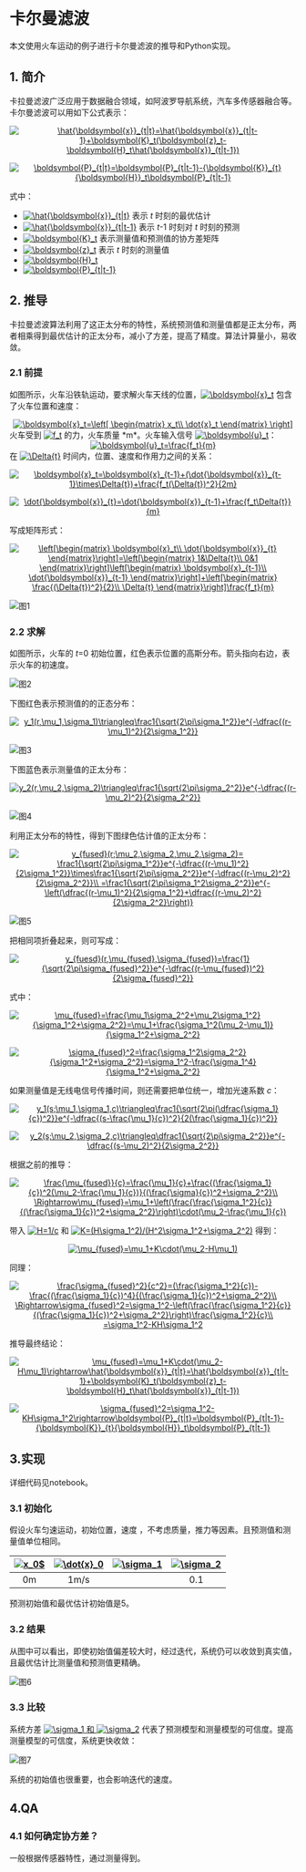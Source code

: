# 卡尔曼滤波
本文使用火车运动的例子进行卡尔曼滤波的推导和Python实现。
## 1. 简介
卡拉曼滤波广泛应用于数据融合领域，如阿波罗导航系统，汽车多传感器融合等。
卡尔曼滤波可以用如下公式表示：
<div align=center>
<p/>
<a href="https://www.codecogs.com/eqnedit.php?latex=\hat{\boldsymbol{x}}_{t|t}=\hat{\boldsymbol{x}}_{t|t-1}&plus;\boldsymbol{K}_t(\boldsymbol{z}_t-\boldsymbol{H}_t\hat{\boldsymbol{x}}_{t|t-1})" target="_blank"><img src="https://latex.codecogs.com/gif.latex?\hat{\boldsymbol{x}}_{t|t}=\hat{\boldsymbol{x}}_{t|t-1}&plus;\boldsymbol{K}_t(\boldsymbol{z}_t-\boldsymbol{H}_t\hat{\boldsymbol{x}}_{t|t-1})" title="\hat{\boldsymbol{x}}_{t|t}=\hat{\boldsymbol{x}}_{t|t-1}+\boldsymbol{K}_t(\boldsymbol{z}_t-\boldsymbol{H}_t\hat{\boldsymbol{x}}_{t|t-1})" /></a>
<p/>
<a href="https://www.codecogs.com/eqnedit.php?latex=\boldsymbol{P}_{t|t}=\boldsymbol{P}_{t|t-1}-{\boldsymbol{K}}_{t}{\boldsymbol{H}}_t\boldsymbol{P}_{t|t-1}" target="_blank"><img src="https://latex.codecogs.com/gif.latex?\boldsymbol{P}_{t|t}=\boldsymbol{P}_{t|t-1}-{\boldsymbol{K}}_{t}{\boldsymbol{H}}_t\boldsymbol{P}_{t|t-1}" title="\boldsymbol{P}_{t|t}=\boldsymbol{P}_{t|t-1}-{\boldsymbol{K}}_{t}{\boldsymbol{H}}_t\boldsymbol{P}_{t|t-1}" /></a>
</div>
式中：

- <a href="https://www.codecogs.com/eqnedit.php?latex=\hat{\boldsymbol{x}}_{t|t}" target="_blank"><img src="https://latex.codecogs.com/gif.latex?\hat{\boldsymbol{x}}_{t|t}" title="\hat{\boldsymbol{x}}_{t|t}" /></a> 表示 *t* 时刻的最优估计
- <a href="https://www.codecogs.com/eqnedit.php?latex=\hat{\boldsymbol{x}}_{t|t-1}" target="_blank"><img src="https://latex.codecogs.com/gif.latex?\hat{\boldsymbol{x}}_{t|t-1}" title="\hat{\boldsymbol{x}}_{t|t-1}" /></a> 表示 *t*-1 时刻对 *t* 时刻的预测
- <a href="https://www.codecogs.com/eqnedit.php?latex=\boldsymbol{K}_t" target="_blank"><img src="https://latex.codecogs.com/gif.latex?\boldsymbol{K}_t" title="\boldsymbol{K}_t" /></a> 表示测量值和预测值的协方差矩阵
- <a href="https://www.codecogs.com/eqnedit.php?latex=\boldsymbol{z}_t" target="_blank"><img src="https://latex.codecogs.com/gif.latex?\boldsymbol{z}_t" title="\boldsymbol{z}_t" /></a> 表示 *t* 时刻的测量值
- <a href="https://www.codecogs.com/eqnedit.php?latex=\boldsymbol{H}_t" target="_blank"><img src="https://latex.codecogs.com/gif.latex?\boldsymbol{H}_t" title="\boldsymbol{H}_t" /></a>
- <a href="https://www.codecogs.com/eqnedit.php?latex=\boldsymbol{P}_{t|t-1}" target="_blank"><img src="https://latex.codecogs.com/gif.latex?\boldsymbol{P}_{t|t-1}" title="\boldsymbol{P}_{t|t-1}" /></a>


## 2. 推导
卡拉曼滤波算法利用了这正太分布的特性，系统预测值和测量值都是正太分布，两者相乘得到最优估计的正太分布，减小了方差，提高了精度。算法计算量小，易收敛。

### 2.1 前提
如图所示，火车沿铁轨运动，要求解火车天线的位置，<a href="https://www.codecogs.com/eqnedit.php?latex=\boldsymbol{x}_t" target="_blank"><img src="https://latex.codecogs.com/gif.latex?\boldsymbol{x}_t" title="\boldsymbol{x}_t" /></a> 包含了火车位置和速度：
<div align=center>
<a href="https://www.codecogs.com/eqnedit.php?latex=\boldsymbol{x}_t=\left[&space;\begin{matrix}&space;x_t\\&space;\dot{x}_t&space;\end{matrix}&space;\right]" target="_blank"><img src="https://latex.codecogs.com/gif.latex?\boldsymbol{x}_t=\left[&space;\begin{matrix}&space;x_t\\&space;\dot{x}_t&space;\end{matrix}&space;\right]" title="\boldsymbol{x}_t=\left[ \begin{matrix} x_t\\ \dot{x}_t \end{matrix} \right]" /></a>
</div>
火车受到 <a href="https://www.codecogs.com/eqnedit.php?latex=f_t" target="_blank"><img src="https://latex.codecogs.com/gif.latex?f_t" title="f_t" /></a> 的力，火车质量 *m*。火车输入信号 <a href="http://www.codecogs.com/eqnedit.php?latex=\boldsymbol{u}_t" target="_blank"><img src="http://latex.codecogs.com/gif.latex?\boldsymbol{u}_t" title="\boldsymbol{u}_t" /></a>：
<div align=center>
<a href="http://www.codecogs.com/eqnedit.php?latex=\boldsymbol{u}_t=\frac{f_t}{m}" target="_blank"><img src="http://latex.codecogs.com/gif.latex?\boldsymbol{u}_t=\frac{f_t}{m}" title="\boldsymbol{u}_t=\frac{f_t}{m}" /></a>
</div>
在 <a href="http://www.codecogs.com/eqnedit.php?latex=\Delta{t}" target="_blank"><img src="http://latex.codecogs.com/gif.latex?\Delta{t}" title="\Delta{t}" /></a> 时间内，位置、速度和作用力之间的关系：
<div align=center>
<p/>
<a href="http://www.codecogs.com/eqnedit.php?latex=\boldsymbol{x}_t=\boldsymbol{x}_{t-1}&plus;(\dot{\boldsymbol{x}}_{t-1}\times\Delta{t})&plus;\frac{f_t(\Delta{t})^2}{2m}" target="_blank"><img src="http://latex.codecogs.com/gif.latex?\boldsymbol{x}_t=\boldsymbol{x}_{t-1}&plus;(\dot{\boldsymbol{x}}_{t-1}\times\Delta{t})&plus;\frac{f_t(\Delta{t})^2}{2m}" title="\boldsymbol{x}_t=\boldsymbol{x}_{t-1}+(\dot{\boldsymbol{x}}_{t-1}\times\Delta{t})+\frac{f_t(\Delta{t})^2}{2m}" /></a>
<p/>
<a href="http://www.codecogs.com/eqnedit.php?latex=\dot{\boldsymbol{x}}_{t}=\dot{\boldsymbol{x}}_{t-1}&plus;\frac{f_t\Delta{t}}{m}" target="_blank"><img src="http://latex.codecogs.com/gif.latex?\dot{\boldsymbol{x}}_{t}=\dot{\boldsymbol{x}}_{t-1}&plus;\frac{f_t\Delta{t}}{m}" title="\dot{\boldsymbol{x}}_{t}=\dot{\boldsymbol{x}}_{t-1}+\frac{f_t\Delta{t}}{m}" /></a>
</div>
写成矩阵形式：
<div align=center><p/>
<a href="http://www.codecogs.com/eqnedit.php?latex=\left[\begin{matrix}&space;\boldsymbol{x}_t\\&space;\dot{\boldsymbol{x}}_{t}&space;\end{matrix}\right]=\left[\begin{matrix}&space;1&\Delta{t}\\&space;0&1&space;\end{matrix}\right]\left[\begin{matrix}&space;\boldsymbol{x}_{t-1}\\&space;\dot{\boldsymbol{x}}_{t-1}&space;\end{matrix}\right]&plus;\left[\begin{matrix}&space;\frac{(\Delta{t})^2}{2}\\&space;\Delta{t}&space;\end{matrix}\right]\frac{f_t}{m}" target="_blank"><img src="http://latex.codecogs.com/gif.latex?\left[\begin{matrix}&space;\boldsymbol{x}_t\\&space;\dot{\boldsymbol{x}}_{t}&space;\end{matrix}\right]=\left[\begin{matrix}&space;1&\Delta{t}\\&space;0&1&space;\end{matrix}\right]\left[\begin{matrix}&space;\boldsymbol{x}_{t-1}\\&space;\dot{\boldsymbol{x}}_{t-1}&space;\end{matrix}\right]&plus;\left[\begin{matrix}&space;\frac{(\Delta{t})^2}{2}\\&space;\Delta{t}&space;\end{matrix}\right]\frac{f_t}{m}" title="\left[\begin{matrix} \boldsymbol{x}_t\\ \dot{\boldsymbol{x}}_{t} \end{matrix}\right]=\left[\begin{matrix} 1&\Delta{t}\\ 0&1 \end{matrix}\right]\left[\begin{matrix} \boldsymbol{x}_{t-1}\\ \dot{\boldsymbol{x}}_{t-1} \end{matrix}\right]+\left[\begin{matrix} \frac{(\Delta{t})^2}{2}\\ \Delta{t} \end{matrix}\right]\frac{f_t}{m}" /></a>
</div>


![图1][1]

### 2.2 求解
如图所示，火车的 *t*=0 初始位置，红色表示位置的高斯分布。箭头指向右边，表示火车的初速度。


![图2][2]

下图红色表示预测值的的正态分布：
<div align=center><p/>
<a href="http://www.codecogs.com/eqnedit.php?latex=y_1(r,\mu_1,\sigma_1)\triangleq\frac1{\sqrt{2\pi\sigma_1^2}}e^{-\dfrac{(r-\mu_1)^2}{2\sigma_1^2}}" target="_blank"><img src="http://latex.codecogs.com/gif.latex?y_1(r,\mu_1,\sigma_1)\triangleq\frac1{\sqrt{2\pi\sigma_1^2}}e^{-\dfrac{(r-\mu_1)^2}{2\sigma_1^2}}" title="y_1(r,\mu_1,\sigma_1)\triangleq\frac1{\sqrt{2\pi\sigma_1^2}}e^{-\dfrac{(r-\mu_1)^2}{2\sigma_1^2}}" /></a>
</div>


![图3][3]

下图蓝色表示测量值的正太分布：
<div align=center><p/>
<a href="http://www.codecogs.com/eqnedit.php?latex=y_2(r,\mu_2,\sigma_2)\triangleq\frac1{\sqrt{2\pi\sigma_2^2}}e^{-\dfrac{(r-\mu_2)^2}{2\sigma_2^2}}" target="_blank"><img src="http://latex.codecogs.com/gif.latex?y_2(r,\mu_2,\sigma_2)\triangleq\frac1{\sqrt{2\pi\sigma_2^2}}e^{-\dfrac{(r-\mu_2)^2}{2\sigma_2^2}}" title="y_2(r,\mu_2,\sigma_2)\triangleq\frac1{\sqrt{2\pi\sigma_2^2}}e^{-\dfrac{(r-\mu_2)^2}{2\sigma_2^2}}" /></a>
</div>

![图4][4]

利用正太分布的特性，得到下图绿色估计值的正太分布：
<div align=center><p/>
<a href="https://www.codecogs.com/eqnedit.php?latex=y_{fused}(r;\mu_2,\sigma_2,\mu_2,\sigma_2)=&space;\frac1{\sqrt{2\pi\sigma_1^2}}e^{-\dfrac{(r-\mu_1)^2}{2\sigma_1^2}}\times\frac1{\sqrt{2\pi\sigma_2^2}}e^{-\dfrac{(r-\mu_2)^2}{2\sigma_2^2}}\\&space;=\frac1{\sqrt{2\pi\sigma_1^2\sigma_2^2}}e^{-\left(\dfrac{(r-\mu_1)^2}{2\sigma_1^2}&plus;\dfrac{(r-\mu_2)^2}{2\sigma_2^2}\right)}" target="_blank"><img src="https://latex.codecogs.com/gif.latex?y_{fused}(r;\mu_2,\sigma_2,\mu_2,\sigma_2)=&space;\frac1{\sqrt{2\pi\sigma_1^2}}e^{-\dfrac{(r-\mu_1)^2}{2\sigma_1^2}}\times\frac1{\sqrt{2\pi\sigma_2^2}}e^{-\dfrac{(r-\mu_2)^2}{2\sigma_2^2}}\\&space;=\frac1{\sqrt{2\pi\sigma_1^2\sigma_2^2}}e^{-\left(\dfrac{(r-\mu_1)^2}{2\sigma_1^2}&plus;\dfrac{(r-\mu_2)^2}{2\sigma_2^2}\right)}" title="y_{fused}(r;\mu_2,\sigma_2,\mu_2,\sigma_2)= \frac1{\sqrt{2\pi\sigma_1^2}}e^{-\dfrac{(r-\mu_1)^2}{2\sigma_1^2}}\times\frac1{\sqrt{2\pi\sigma_2^2}}e^{-\dfrac{(r-\mu_2)^2}{2\sigma_2^2}}\\ =\frac1{\sqrt{2\pi\sigma_1^2\sigma_2^2}}e^{-\left(\dfrac{(r-\mu_1)^2}{2\sigma_1^2}+\dfrac{(r-\mu_2)^2}{2\sigma_2^2}\right)}" /></a>
</div>

![图5][5]

把相同项折叠起来，则可写成：
<div align=center><p/>
<a href="https://www.codecogs.com/eqnedit.php?latex=y_{fuesd}(r,\mu_{fused},\sigma_{fused})=\frac{1}{\sqrt{2\pi\sigma_{fused}^2}}e^{-\dfrac{(r-\mu_{fused})^2}{2\sigma_{fused}^2}}" target="_blank"><img src="https://latex.codecogs.com/gif.latex?y_{fuesd}(r,\mu_{fused},\sigma_{fused})=\frac{1}{\sqrt{2\pi\sigma_{fused}^2}}e^{-\dfrac{(r-\mu_{fused})^2}{2\sigma_{fused}^2}}" title="y_{fuesd}(r,\mu_{fused},\sigma_{fused})=\frac{1}{\sqrt{2\pi\sigma_{fused}^2}}e^{-\dfrac{(r-\mu_{fused})^2}{2\sigma_{fused}^2}}" /></a>
</div>
式中：
<div align=center><p/>
<a href="https://www.codecogs.com/eqnedit.php?latex=\mu_{fused}=\frac{\mu_1\sigma_2^2&plus;\mu_2\sigma_1^2}{\sigma_1^2&plus;\sigma_2^2}=\mu_1&plus;\frac{\sigma_1^2(\mu_2-\mu_1)}{\sigma_1^2&plus;\sigma_2^2}" target="_blank"><img src="https://latex.codecogs.com/gif.latex?\mu_{fused}=\frac{\mu_1\sigma_2^2&plus;\mu_2\sigma_1^2}{\sigma_1^2&plus;\sigma_2^2}=\mu_1&plus;\frac{\sigma_1^2(\mu_2-\mu_1)}{\sigma_1^2&plus;\sigma_2^2}" title="\mu_{fused}=\frac{\mu_1\sigma_2^2+\mu_2\sigma_1^2}{\sigma_1^2+\sigma_2^2}=\mu_1+\frac{\sigma_1^2(\mu_2-\mu_1)}{\sigma_1^2+\sigma_2^2}" /></a>
<p/>
<a href="https://www.codecogs.com/eqnedit.php?latex=\sigma_{fused}^2=\frac{\sigma_1^2\sigma_2^2}{\sigma_1^2&plus;\sigma_2^2}=\sigma_1^2-\frac{\sigma_1^4}{\sigma_1^2&plus;\sigma_2^2}" target="_blank"><img src="https://latex.codecogs.com/gif.latex?\sigma_{fused}^2=\frac{\sigma_1^2\sigma_2^2}{\sigma_1^2&plus;\sigma_2^2}=\sigma_1^2-\frac{\sigma_1^4}{\sigma_1^2&plus;\sigma_2^2}" title="\sigma_{fused}^2=\frac{\sigma_1^2\sigma_2^2}{\sigma_1^2+\sigma_2^2}=\sigma_1^2-\frac{\sigma_1^4}{\sigma_1^2+\sigma_2^2}" /></a>
</div>

如果测量值是无线电信号传播时间，则还需要把单位统一，增加光速系数 *c*：
<div align=center><p/>
<a href="https://www.codecogs.com/eqnedit.php?latex=y_1(s;\mu_1,\sigma_1,c)\triangleq\frac1{\sqrt{2\pi(\dfrac{\sigma_1}{c})^2}}e^{-\dfrac{(s-\frac{\mu_1}{c})^2}{2(\frac{\sigma_1}{c})^2}}" target="_blank"><img src="https://latex.codecogs.com/gif.latex?y_1(s;\mu_1,\sigma_1,c)\triangleq\frac1{\sqrt{2\pi(\dfrac{\sigma_1}{c})^2}}e^{-\dfrac{(s-\frac{\mu_1}{c})^2}{2(\frac{\sigma_1}{c})^2}}" title="y_1(s;\mu_1,\sigma_1,c)\triangleq\frac1{\sqrt{2\pi(\dfrac{\sigma_1}{c})^2}}e^{-\dfrac{(s-\frac{\mu_1}{c})^2}{2(\frac{\sigma_1}{c})^2}}" /></a>
<p/>
<a href="https://www.codecogs.com/eqnedit.php?latex=y_2(s;\mu_2,\sigma_2,c)\triangleq\dfrac1{\sqrt{2\pi\sigma_2^2}}e^{-\dfrac{(s-\mu_2)^2}{2\sigma_2^2}}" target="_blank"><img src="https://latex.codecogs.com/gif.latex?y_2(s;\mu_2,\sigma_2,c)\triangleq\dfrac1{\sqrt{2\pi\sigma_2^2}}e^{-\dfrac{(s-\mu_2)^2}{2\sigma_2^2}}" title="y_2(s;\mu_2,\sigma_2,c)\triangleq\dfrac1{\sqrt{2\pi\sigma_2^2}}e^{-\dfrac{(s-\mu_2)^2}{2\sigma_2^2}}" /></a>
</div>
根据之前的推导：
<div align=center><p/>
<a href="https://www.codecogs.com/eqnedit.php?latex=\frac{\mu_{fused}}{c}=\frac{\mu_1}{c}&plus;\frac{(\frac{\sigma_1}{c})^2(\mu_2-\frac{\mu_1}{c})}{(\frac{\sigma}{c})^2&plus;\sigma_2^2}\\&space;\Rightarrow\mu_{fused}=\mu_1&plus;\left(\frac{\frac{\sigma_1^2}{c}}{(\frac{\sigma_1}{c})^2&plus;\sigma_2^2}\right)\cdot(\mu_2-\frac{\mu_1}{c})" target="_blank"><img src="https://latex.codecogs.com/gif.latex?\frac{\mu_{fused}}{c}=\frac{\mu_1}{c}&plus;\frac{(\frac{\sigma_1}{c})^2(\mu_2-\frac{\mu_1}{c})}{(\frac{\sigma}{c})^2&plus;\sigma_2^2}\\&space;\Rightarrow\mu_{fused}=\mu_1&plus;\left(\frac{\frac{\sigma_1^2}{c}}{(\frac{\sigma_1}{c})^2&plus;\sigma_2^2}\right)\cdot(\mu_2-\frac{\mu_1}{c})" title="\frac{\mu_{fused}}{c}=\frac{\mu_1}{c}+\frac{(\frac{\sigma_1}{c})^2(\mu_2-\frac{\mu_1}{c})}{(\frac{\sigma}{c})^2+\sigma_2^2}\\ \Rightarrow\mu_{fused}=\mu_1+\left(\frac{\frac{\sigma_1^2}{c}}{(\frac{\sigma_1}{c})^2+\sigma_2^2}\right)\cdot(\mu_2-\frac{\mu_1}{c})" /></a>
</div>
带入 <a href="https://www.codecogs.com/eqnedit.php?latex=H=1/c" target="_blank"><img src="https://latex.codecogs.com/gif.latex?H=1/c" title="H=1/c" /></a> 和 <a href="https://www.codecogs.com/eqnedit.php?latex=K=(H\sigma_1^2)/(H^2\sigma_1^2&plus;\sigma_2^2)" target="_blank"><img src="https://latex.codecogs.com/gif.latex?K=(H\sigma_1^2)/(H^2\sigma_1^2&plus;\sigma_2^2)" title="K=(H\sigma_1^2)/(H^2\sigma_1^2+\sigma_2^2)" /></a> 得到：
<div align=center><p/>
<a href="https://www.codecogs.com/eqnedit.php?latex=\mu_{fused}=\mu_1&plus;K\cdot(\mu_2-H\mu_1)" target="_blank"><img src="https://latex.codecogs.com/gif.latex?\mu_{fused}=\mu_1&plus;K\cdot(\mu_2-H\mu_1)" title="\mu_{fused}=\mu_1+K\cdot(\mu_2-H\mu_1)" /></a>
</div>
同理：
<div align=center><p/>
<a href="https://www.codecogs.com/eqnedit.php?latex=\frac{\sigma_{fused}^2}{c^2}=(\frac{\sigma_1^2}{c})-\frac{(\frac{\sigma_1}{c})^4}{(\frac{\sigma_1}{c})^2&plus;\sigma_2^2}\\&space;\Rightarrow\sigma_{fused}^2=\sigma_1^2-\left(\frac{\frac{\sigma_1^2}{c}}{(\frac{\sigma_1}{c})^2&plus;\sigma_2^2}\right)\frac{\sigma_1^2}{c}\\&space;=\sigma_1^2-KH\sigma_1^2" target="_blank"><img src="https://latex.codecogs.com/gif.latex?\frac{\sigma_{fused}^2}{c^2}=(\frac{\sigma_1^2}{c})-\frac{(\frac{\sigma_1}{c})^4}{(\frac{\sigma_1}{c})^2&plus;\sigma_2^2}\\&space;\Rightarrow\sigma_{fused}^2=\sigma_1^2-\left(\frac{\frac{\sigma_1^2}{c}}{(\frac{\sigma_1}{c})^2&plus;\sigma_2^2}\right)\frac{\sigma_1^2}{c}\\&space;=\sigma_1^2-KH\sigma_1^2" title="\frac{\sigma_{fused}^2}{c^2}=(\frac{\sigma_1^2}{c})-\frac{(\frac{\sigma_1}{c})^4}{(\frac{\sigma_1}{c})^2+\sigma_2^2}\\ \Rightarrow\sigma_{fused}^2=\sigma_1^2-\left(\frac{\frac{\sigma_1^2}{c}}{(\frac{\sigma_1}{c})^2+\sigma_2^2}\right)\frac{\sigma_1^2}{c}\\ =\sigma_1^2-KH\sigma_1^2" /></a>
</div>
推导最终结论：
<div align=center><p/>
<a href="https://www.codecogs.com/eqnedit.php?latex=\mu_{fused}=\mu_1&plus;K\cdot(\mu_2-H\mu_1)\rightarrow\hat{\boldsymbol{x}}_{t|t}=\hat{\boldsymbol{x}}_{t|t-1}&plus;\boldsymbol{K}_t(\boldsymbol{z}_t-\boldsymbol{H}_t\hat{\boldsymbol{x}}_{t|t-1})" target="_blank"><img src="https://latex.codecogs.com/gif.latex?\mu_{fused}=\mu_1&plus;K\cdot(\mu_2-H\mu_1)\rightarrow\hat{\boldsymbol{x}}_{t|t}=\hat{\boldsymbol{x}}_{t|t-1}&plus;\boldsymbol{K}_t(\boldsymbol{z}_t-\boldsymbol{H}_t\hat{\boldsymbol{x}}_{t|t-1})" title="\mu_{fused}=\mu_1+K\cdot(\mu_2-H\mu_1)\rightarrow\hat{\boldsymbol{x}}_{t|t}=\hat{\boldsymbol{x}}_{t|t-1}+\boldsymbol{K}_t(\boldsymbol{z}_t-\boldsymbol{H}_t\hat{\boldsymbol{x}}_{t|t-1})" /></a>
<p/>
<a href="https://www.codecogs.com/eqnedit.php?latex=\sigma_{fused}^2=\sigma_1^2-KH\sigma_1^2\rightarrow\boldsymbol{P}_{t|t}=\boldsymbol{P}_{t|t-1}-{\boldsymbol{K}}_{t}{\boldsymbol{H}}_t\boldsymbol{P}_{t|t-1}" target="_blank"><img src="https://latex.codecogs.com/gif.latex?\sigma_{fused}^2=\sigma_1^2-KH\sigma_1^2\rightarrow\boldsymbol{P}_{t|t}=\boldsymbol{P}_{t|t-1}-{\boldsymbol{K}}_{t}{\boldsymbol{H}}_t\boldsymbol{P}_{t|t-1}" title="\sigma_{fused}^2=\sigma_1^2-KH\sigma_1^2\rightarrow\boldsymbol{P}_{t|t}=\boldsymbol{P}_{t|t-1}-{\boldsymbol{K}}_{t}{\boldsymbol{H}}_t\boldsymbol{P}_{t|t-1}" /></a>
</div>

## 3.实现
详细代码见notebook。

### 3.1 初始化
假设火车匀速运动，初始位置，速度 ，不考虑质量，推力等因素。且预测值和测量值单位相同。

|<a href="https://www.codecogs.com/eqnedit.php?latex=x_0$" target="_blank"><img src="https://latex.codecogs.com/gif.latex?x_0$" title="x_0$" /></a>|<a href="https://www.codecogs.com/eqnedit.php?latex=\dot{x}_0" target="_blank"><img src="https://latex.codecogs.com/gif.latex?\dot{x}_0" title="\dot{x}_0" /></a>|<a href="https://www.codecogs.com/eqnedit.php?latex=\sigma_1" target="_blank"><img src="https://latex.codecogs.com/gif.latex?\sigma_1" title="\sigma_1" /></a>|<a href="https://www.codecogs.com/eqnedit.php?latex=\sigma_2" target="_blank"><img src="https://latex.codecogs.com/gif.latex?\sigma_2" title="\sigma_2" /></a>|
|:--:|:--:|:--:|:--:|
|0m|1m/s||0.1|0.2|

预测初始值和最优估计初始值是5。

### 3.2 结果
从图中可以看出，即使初始值偏差较大时，经过迭代，系统仍可以收敛到真实值，且最优估计比测量值和预测值更精确。

![图6][6]

### 3.3 比较
系统方差 <a href="https://www.codecogs.com/eqnedit.php?latex=\sigma_1" target="_blank"><img src="https://latex.codecogs.com/gif.latex?\sigma_1" title="\sigma_1" /> 和 <a href="https://www.codecogs.com/eqnedit.php?latex=\sigma_2" target="_blank"><img src="https://latex.codecogs.com/gif.latex?\sigma_2" title="\sigma_2" /></a> 代表了预测模型和测量模型的可信度。提高测量模型的可信度，系统更快收敛：

![图7][7]

系统的初始值也很重要，也会影响迭代的速度。

## 4.QA
### 4.1 如何确定协方差？
一般根据传感器特性，通过测量得到。

  [1]: https://s1.ax1x.com/2018/08/26/PbtiDA.jpg
  [2]: https://s1.ax1x.com/2018/08/26/Pbtpge.jpg
  [3]: https://s1.ax1x.com/2018/08/26/Pbt9jH.jpg
  [4]: https://s1.ax1x.com/2018/08/26/PbtFHI.jpg
  [5]: https://s1.ax1x.com/2018/08/26/PbtPud.jpg
  [6]: http://wx4.sinaimg.cn/mw690/0060lm7Tly1fuo3v2ej0lj30rs0dw75k.jpg
  [7]: http://wx1.sinaimg.cn/mw690/0060lm7Tly1fuo3vromzwj30rs0dwgmr.jpg
